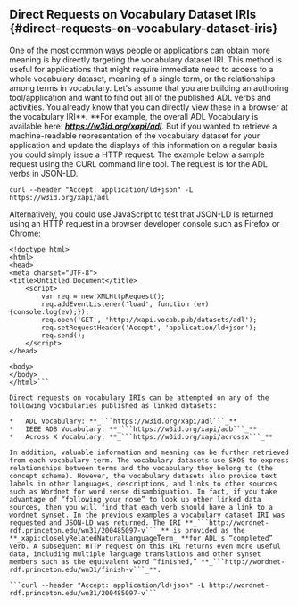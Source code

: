 ## Direct Requests on Vocabulary Dataset IRIs {#direct-requests-on-vocabulary-dataset-iris}

One of the most common ways people or applications can obtain more meaning is by directly targeting the vocabulary dataset IRI. This method is useful for applications that might require immediate need to access to a whole vocabulary dataset, meaning of a single term, or the relationships among terms in vocabulary. Let's assume that you are building an authoring tool/application and want to find out all of the published ADL verbs and activities. You already know that you can directly view these in a browser at the vocabulary IRI**_._ **For example, the overall ADL Vocabulary is available here: **_https://w3id.org/xapi/adl_**. But if you wanted to retrieve a machine-readable representation of the vocabulary dataset for your application and update the displays of this information on a regular basis you could simply issue a HTTP request. The example below a sample request using the CURL command line tool. The request is for the ADL verbs in JSON-LD.

```curl --header "Accept: application/ld+json" -L https://w3id.org/xapi/adl```

Alternatively, you could use JavaScript to test that JSON-LD is returned using an HTTP request in a browser developer console such as Firefox or Chrome:

```
<!doctype html>
<html>
<head>
<meta charset="UTF-8">
<title>Untitled Document</title>
    <script>
        var req = new XMLHttpRequest();
        req.addEventListener('load', function (ev) {console.log(ev);});
        req.open('GET', 'http://xapi.vocab.pub/datasets/adl');
        req.setRequestHeader('Accept', 'application/ld+json');
        req.send();
    </script>
</head>

<body>
</body>
</html>```

Direct requests on vocabulary IRIs can be attempted on any of the following vocabularies published as linked datasets:

*   ADL Vocabulary: **_```https://w3id.org/xapi/adl```_**
*   IEEE ADB Vocabulary: **_```https://w3id.org/xapi/adb```_**
*   Across X Vocabulary: **_```https://w3id.org/xapi/acrossx```_**

In addition, valuable information and meaning can be further retrieved from each vocabulary term. The vocabulary datasets use SKOS to express relationships between terms and the vocabulary they belong to (the concept scheme). However, the vocabulary datasets also provide text labels in other languages, descriptions, and links to other sources such as Wordnet for word sense disambiguation. In fact, if you take advantage of “following your nose” to look up other linked data sources, then you will find that each verb should have a link to a wordnet synset. In the previous examples a vocabulary dataset IRI was requested and JSON-LD was returned. The IRI **_```http://wordnet-rdf.princeton.edu/wn31/200485097-v```_** is provided as the **_xapi:closelyRelatedNaturalLanguageTerm_ **for ADL’s “completed” Verb. A subsequent HTTP request on this IRI returns even more useful data, including multiple language translations and other synset members such as the equivalent word “finished,” **_```http://wordnet-rdf.princeton.edu/wn31/finish-v```_**.

```curl --header "Accept: application/ld+json" -L http://wordnet-rdf.princeton.edu/wn31/200485097-v```